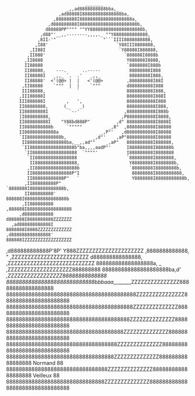 

                                  _______
                           _,,ad8888888888bba,_
                        ,ad88888I888888888888888ba,
                      ,88888888I88888888888888888888a,
                    ,d888888888I8888888888888888888888b,
                   d88888PP"""" ""YY88888888888888888888b,
                 ,d88"'__,,--------,,,,._ ""Y8888888888888,
                ,8II-'"                  "```IIII8888888888,
               ,I88'                          `Y88III8888888,
             ,II88I                            `Y88888I888888,
            ,II888'                              `888888I8888b
           ,II8888                                Y888888I8888,
           II88888                                `8888888I888b
           II88888,    ---.      ..-----           88888888I888
           II88888I   _,,_ `.  .'   _,,_           88888888I888,
           II88888'  <'(@@> |  |   <'(@@>         ,888888888I88I
          ,II88888    `"""  |  |    `"""          d888888888I888
          III88888,            `                  8888888888I888,
         ,III88888I                               8888888888I888I
         III888888I        ,   ',                 88888888888I888
         II88888888,      (_    _)                88888888888I888,
         II88888888I        `--'                 ,88888888888I888b
         ]I888888888,                           ,P88888888888I8888,
         II888888888I    "Y88bd888P"          ,d" 88888888888I8888I
         II8888888888b     `"""""          _,8"  ,88888888888I88888
         II888888888888a                _,P"'   ,d88888888888I88888
         `II8888888888888b,          _,d"'    ,aP"88888888888I88888
          II888888888888888ba,__,,ad""    _,aP"   8888888888I888888,
          `II88888888888888888b"ba,,,,aadP"'      I888888888I888888b
           `II88888888888888888  `""""'           I888888888I8888888
            `II8888888888888888                   `888888888I8888888,
             II8888888888888888,                   Y88888888I8888888b,
            ,II8888888888888888b                   `88888888I88888888b,
            II888888888888888P"I                    88888888I8888888888,
            II888888888888P"   `                    Y8888888I88888888888b,
           ,II888888888P"                           `8888888I8888888888888b,
           II888888888'                              888888I8888888888888888b
          ,II888888888                              ,888888I88888888888888888
         ,d88888888888                              d888888I8888888888ZZZZZZZ
      ,ad888888888888I                              8888888I8888ZZZZZZZZZZZZZ
    ,d888888888888888'                              888888IZZZZZZZZZZZZZZZZZZ
  ,d888888888888P'8P'                               Y888ZZZZZZZZZZZZZZZZZZZZZ
 ,8888888888888,  "                                 ,ZZZZZZZZZZZZZZZZZZZZZZZZ
d888888888888888,                                ,ZZZZZZZZZZZZZZZZZZZZZZZZZZZ
888888888888888888a,      _                    ,ZZZZZZZZZZZZZZZZZZZZ888888888
888888888888888888888ba,_d'                  ,ZZZZZZZZZZZZZZZZZ88888888888888
8888888888888888888888888888bbbaaa,,,______,ZZZZZZZZZZZZZZZ888888888888888888
88888888888888888888888888888888888888888ZZZZZZZZZZZZZZZ888888888888888888888
8888888888888888888888888888888888888888ZZZZZZZZZZZZZZ88888888888888888888888
888888888888888888888888888888888888888ZZZZZZZZZZZZZZ888888888888888888888888
8888888888888888888888888888888888888ZZZZZZZZZZZZZZ88888888888888888888888888
88888888888888888888888888888888888ZZZZZZZZZZZZZZ8888888888888888888888888888
8888888888888888888888888888888888ZZZZZZZZZZZZZZ88888888888888888 Normand  88
88888888888888888888888888888888ZZZZZZZZZZZZZZ8888888888888888888 Veilleux 88
8888888888888888888888888888888ZZZZZZZZZZZZZZ88888888888888888888888888888888

